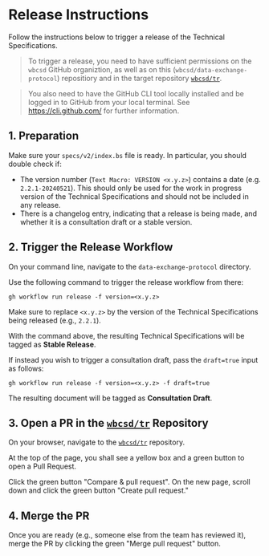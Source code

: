 # Release Instructions

Follow the instructions below to trigger a release of the Technical Specifications.

> To trigger a release, you need to have sufficient permissions on the `wbcsd` GitHub organiztion, as well as on this (`wbcsd/data-exchange-protocol`) repositiory and in the target repository [`wbcsd/tr`](https://github.com/wbcsd/tr).

> You also need to have the GitHub CLI tool locally installed and be logged in to GitHub from your local terminal. See https://cli.github.com/ for further information.

## 1. Preparation

Make sure your `specs/v2/index.bs` file is ready. In particular, you should double check if:
- The version number (`Text Macro: VERSION <x.y.z>`) contains a date (e.g. `2.2.1-20240521`). This should only be used for the work in progress version of the Technical Specifications and should not be included in any release.
- There is a changelog entry, indicating that a release is being made, and whether it is a consultation draft or a stable version.

## 2. Trigger the Release Workflow

On your command line, navigate to the `data-exchange-protocol` directory.

Use the following command to trigger the release workflow from there:
```
gh workflow run release -f version=<x.y.z>
```
Make sure to replace `<x.y.z>` by the version of the Technical Specifications being released (e.g., `2.2.1`).

With the command above, the resulting Technical Specifications will be tagged as **Stable Release**.

If instead you wish to trigger a consultation draft, pass the `draft=true` input as follows:
```
gh workflow run release -f version=<x.y.z> -f draft=true
```
The resulting document will be tagged as **Consultation Draft**.

## 3. Open a PR in the [`wbcsd/tr`](https://github.com/wbcsd/tr) Repository

On your browser, navigate to the [`wbcsd/tr`](https://github.com/wbcsd/tr) repository.

At the top of the page, you shall see a yellow box and a green button to open a Pull Request.

Click the green button "Compare & pull request". On the new page, scroll down and click the green button "Create pull request."

## 4. Merge the PR

Once you are ready (e.g., someone else from the team has reviewed it), merge the PR by clicking the green "Merge pull request" button.
